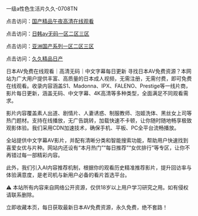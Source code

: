 一级a性色生活片久久-0708TN

点击访问：<a href="https://heiliaowzu4ur.pages.dev">国产精品午夜高清在线观看</a>

点击访问：<a href="https://heiliaozj3tjd.pages.dev/">日韩av无码一区二区三区</a>

点击访问：<a href="https://vassv.pages.dev/">亚洲国产系列一区二区三区</a>

点击访问：<a href="https://gsd-agv.pages.dev/">久久精品日产</a>


日本AV免费在线观看｜高清无码｜中文字幕每日更新
寻找日本AV免费资源？本网站为广大用户提供丰富、高质量的日本成人视频，无需注册，无需付费，即可免费在线观看。收录内容涵盖S1、Madonna、IPX、FALENO、Prestige等一线片商，影片每日更新，涵盖无码、中文字幕、4K高清等多种类型，全面满足不同观看需求。

影片内容覆盖素人出道、剧情片、人妻诱惑、制服教师、泡姬洗体、黑丝女上司等热门题材。支持在线播放，无广告跳转，加载快速不卡顿，让你随时随地畅享极致观影体验。我们采用CDN加速技术，确保手机、平板、PC全平台流畅播放。

全站提供中文字幕AV影片，并配有清晰分类和智能搜索功能，帮助用户快速找到喜爱女优与片种。网站内还设有“本月热门”“每日推荐”“女优排行”等专区，让你不再错过每一部精彩内容。

此外，我们引入AI内容推荐机制，根据你的观看历史精准推荐影片，提升回访率与体验满意度，是老司机与新用户必备的看片首选平台。

⚠️ 本站所有内容来自网络公开资源，仅供18岁以上用户学习研究之用。如有侵权请联系删除。

立即收藏本页，每日获取最新日本AV免费资源，永久免费，绝不套路！




<span style="display:none;">[Canonical link] ( ）</span>


